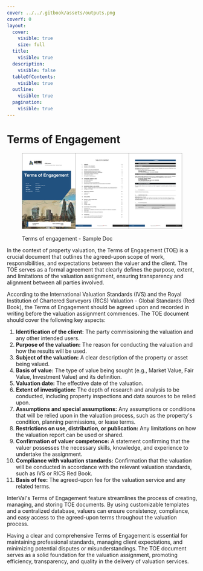 ```yaml
---
cover: ../../.gitbook/assets/outputs.png
coverY: 0
layout:
  cover:
    visible: true
    size: full
  title:
    visible: true
  description:
    visible: false
  tableOfContents:
    visible: true
  outline:
    visible: true
  pagination:
    visible: true
---
```


# Terms of Engagement

<figure><img src="../../.gitbook/assets/Terms of Engagement - Sample Doc" alt=""><figcaption><p>Terms of engagement - Sample Doc</p></figcaption></figure>

In the context of property valuation, the Terms of Engagement (TOE) is a crucial document that outlines the agreed-upon scope of work, responsibilities, and expectations between the valuer and the client. The TOE serves as a formal agreement that clearly defines the purpose, extent, and limitations of the valuation assignment, ensuring transparency and alignment between all parties involved.

According to the International Valuation Standards (IVS) and the Royal Institution of Chartered Surveyors (RICS) Valuation - Global Standards (Red Book), the Terms of Engagement should be agreed upon and recorded in writing before the valuation assignment commences. The TOE document should cover the following key aspects:

1. **Identification of the client:** The party commissioning the valuation and any other intended users.
2. **Purpose of the valuation:** The reason for conducting the valuation and how the results will be used.
3. **Subject of the valuation:** A clear description of the property or asset being valued.
4. **Basis of value:** The type of value being sought (e.g., Market Value, Fair Value, Investment Value) and its definition.
5. **Valuation date:** The effective date of the valuation.
6. **Extent of investigation:** The depth of research and analysis to be conducted, including property inspections and data sources to be relied upon.
7. **Assumptions and special assumptions:** Any assumptions or conditions that will be relied upon in the valuation process, such as the property's condition, planning permissions, or lease terms.
8. **Restrictions on use, distribution, or publication:** Any limitations on how the valuation report can be used or shared.
9. **Confirmation of valuer competence:** A statement confirming that the valuer possesses the necessary skills, knowledge, and experience to undertake the assignment.
10. **Compliance with valuation standards:** Confirmation that the valuation will be conducted in accordance with the relevant valuation standards, such as IVS or RICS Red Book.
11. **Basis of fee:** The agreed-upon fee for the valuation service and any related terms.

InterVal's Terms of Engagement feature streamlines the process of creating, managing, and storing TOE documents. By using customizable templates and a centralized database, valuers can ensure consistency, compliance, and easy access to the agreed-upon terms throughout the valuation process.

Having a clear and comprehensive Terms of Engagement is essential for maintaining professional standards, managing client expectations, and minimizing potential disputes or misunderstandings. The TOE document serves as a solid foundation for the valuation assignment, promoting efficiency, transparency, and quality in the delivery of valuation services.
